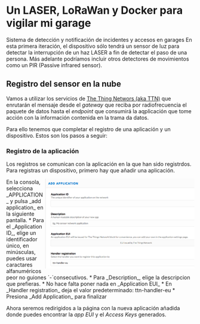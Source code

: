 # Un LASER, LoRaWan y Docker para vigilar mi garage 
Sistema de detección y notificación de incidentes y accesos en garages
En esta primera iteración, el dispositivo sólo tendrá un sensor de luz para detectar la interrupción de un haz LASER a fin de detectar el paso de una persona. Más adelante podríamos incluir otros detectores de movimientos como un PIR (Passive infrared sensor).

## Registro del sensor en la nube
Vamos a utilizar los servicios de [The Thing Networs (aka TTN)](https://www.thethingsnetwork.org/) que enrutarán el mensaje desde el _gateway_ que reciba por radiofrecuencia el paquete de datos hasta el _endpoint_ que consumirá la aqplicación que tome acción con la información contenida en la trama da datos. 

Para ello tenemos que completar el registro de una aplicación y un dispositivo. Estos son los pasos a seguir:
### Registro de la aplicación
Los registros se comunican con la aplicación en la que han sido registrdos. Para registras un dispositivo, primero hay que añadir una aplicación.

<img src="./images/ttn-add-application.png" width="400" align="right" />
En la consola, selecciona _APPLICATION_ y pulsa _add application_ en la siguiente pantalla. 
* Para el _Application ID_, elige un identificador único, en minúsculas, puedes usar caractares alfanuméricos peor no guiones ´-´consecutivos.
* Para  _Description_, elige la descripcion que prefieras.
* No hace falta poner nada en _Application EUI_ 
* En _Handler registration_ deja el valor predeterminado: ttn-handler-eu
* Presiona _Add Application_ para finalizar

Ahora seremos redirigidos a la página con la nueva aplicación añadida donde puedes encontrar la _app EUI_ y el _Access Keys_ generados.
